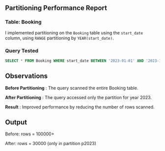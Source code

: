 ## Partitioning Performance Report

### Table: Booking

I implemented partitioning on the `Booking` table using the `start_date` column, using `RANGE` partitioning by `YEAR(start_date)`.

### Query Tested
```sql
SELECT * FROM Booking WHERE start_date BETWEEN '2023-01-01' AND '2023-12-31';
````
## Observations

**Before Partitioning** : The query scanned the entire Booking table.

**After Partitioning** : The query accessed only the partition for year 2023.

**Result** : Improved performance by reducing the number of rows scanned.

## Output
Before: rows = 100000+

After: rows = 30000 (only in partition p2023)

